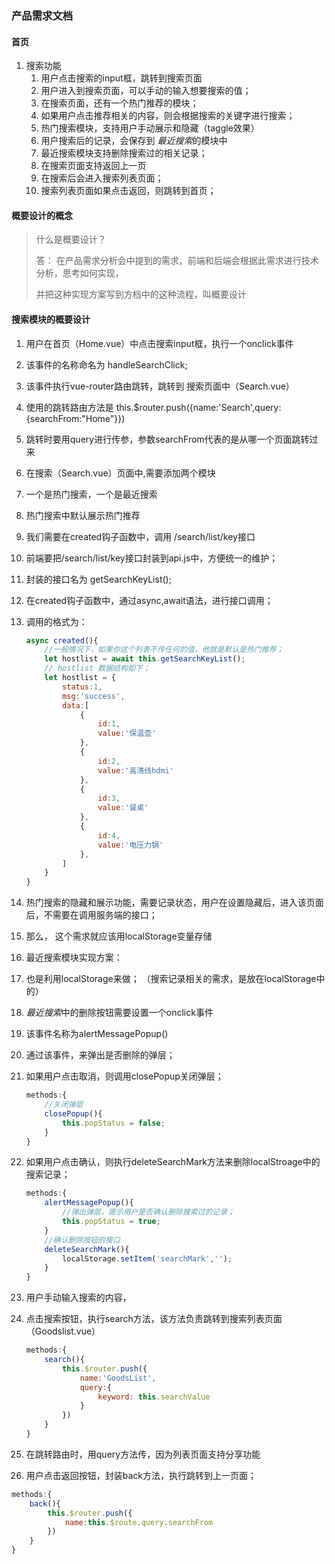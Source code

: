 ### 产品需求文档

#### 首页

1. 搜索功能
   1. 用户点击搜索的input框，跳转到搜索页面
   2. 用户进入到搜索页面，可以手动的输入想要搜索的值；
   3. 在搜索页面，还有一个热门推荐的模块；
   4. 如果用户点击推荐相关的内容，则会根据搜索的关键字进行搜索；
   5. 热门搜索模块，支持用户手动展示和隐藏（taggle效果）
   6. 用户搜索后的记录，会保存到 *最近搜索*的模块中
   7. 最近搜索模块支持删除搜索过的相关记录；
   8. 在搜索页面支持返回上一页
   9. 在搜索后会进入搜索列表页面；
   10. 搜索列表页面如果点击返回，则跳转到首页；

#### 概要设计的概念

> 什么是概要设计？ 
>
> 答： 在产品需求分析会中提到的需求，前端和后端会根据此需求进行技术分析，思考如何实现，
>
> 并把这种实现方案写到方档中的这种流程，叫概要设计

#### 搜索模块的概要设计

1. 用户在首页（Home.vue）中点击搜索input框，执行一个onclick事件

2. 该事件的名称命名为 handleSearchClick;

3. 该事件执行vue-router路由跳转，跳转到 搜索页面中（Search.vue）

4. 使用的跳转路由方法是 this.$router.push({name:'Search',query:{searchFrom:"Home"}})

5. 跳转时要用query进行传参，参数searchFrom代表的是从哪一个页面跳转过来

6. 在搜索（Search.vue）页面中,需要添加两个模块

7. 一个是热门搜索，一个是最近搜索

8. 热门搜索中默认展示热门推荐 

9. 我们需要在created钩子函数中，调用 /search/list/key接口 

10. 前端要把/search/list/key接口封装到api.js中，方便统一的维护；

11. 封装的接口名为 getSearchKeyList();

12. 在created钩子函数中，通过async,await语法，进行接口调用；

13. 调用的格式为：

    ```javascript
    async created(){
        //一般情况下，如果你这个列表不传任何的值，他就是默认是热门推荐；
        let hostlist = await this.getSearchKeyList();
        // hostlist 数据结构如下；
        let hostlist = {
            status:1,
            msg:'success',
            data:[
                {
                    id:1,
                    value:'保温壶'
                },
                {
                    id:2,
                    value:'高清线hdmi'
                },
                {
                    id:3,
                    value:'餐桌'
                },
                {
                    id:4,
                    value:'电压力锅'
                },
            ]
        }
    }
    ```

13. 热门搜索的隐藏和展示功能，需要记录状态，用户在设置隐藏后，进入该页面后，不需要在调用服务端的接口；

14. 那么， 这个需求就应该用localStorage变量存储

15. 最近搜索模块实现方案：

16. 也是利用localStorage来做；  （搜索记录相关的需求，是放在localStorage中的）

17. *最近搜索*中的删除按钮需要设置一个onclick事件

18. 该事件名称为alertMessagePopup()

19. 通过该事件，来弹出是否删除的弹层；

20. 如果用户点击取消，则调用closePopup关闭弹层；

    ```javascript
    methods:{
        //关闭弹层
        closePopup(){
            this.popStatus = false;
        }
    }
    ```

    

21. 如果用户点击确认，则执行deleteSearchMark方法来删除localStroage中的搜索记录；

    ```javascript
    methods:{
       	alertMessagePopup(){
            //弹出弹层，提示用户是否确认删除搜索过的记录；
            this.popStatus = true;
        }
        //确认删除按钮的接口
        deleteSearchMark(){
            localStorage.setItem('searchMark','');
        }
    }
    ```

22. 用户手动输入搜索的内容，

23. 点击搜索按钮，执行search方法，该方法负责跳转到搜索列表页面（Goodslist.vue）

    ```javascript
    methods:{
        search(){
            this.$router.push({
                name:'GoodsList',
                query:{
                    keyword: this.searchValue
                }
            })
        }
    }
    ```

24. 在跳转路由时，用query方法传，因为列表页面支持分享功能
25. 用户点击返回按钮，封装back方法，执行跳转到上一页面；

```javascript
methods:{
    back(){
        this.$router.push({
            name:this.$route.query.searchFrom
        })
    }
}
```

